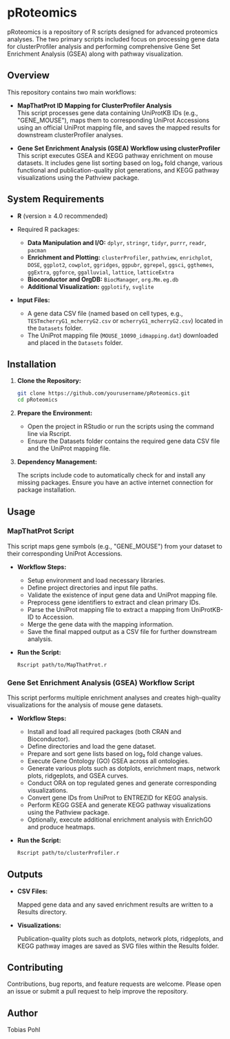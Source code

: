 # pRoteomics

pRoteomics is a repository of R scripts designed for advanced proteomics analyses. The two primary scripts included focus on processing gene data for clusterProfiler analysis and performing comprehensive Gene Set Enrichment Analysis (GSEA) along with pathway visualization.

## Overview

This repository contains two main workflows:

- **MapThatProt ID Mapping for ClusterProfiler Analysis**  
  This script processes gene data containing UniProtKB IDs (e.g., "GENE_MOUSE"), maps them to corresponding UniProt Accessions using an official UniProt mapping file, and saves the mapped results for downstream clusterProfiler analyses.

- **Gene Set Enrichment Analysis (GSEA) Workflow using clusterProfiler**  
  This script executes GSEA and KEGG pathway enrichment on mouse datasets. It includes gene list sorting based on log₂ fold change, various functional and publication-quality plot generations, and KEGG pathway visualizations using the Pathview package.

## System Requirements

- **R** (version ≥ 4.0 recommended)
- Required R packages:
  - **Data Manipulation and I/O:** `dplyr`, `stringr`, `tidyr`, `purrr`, `readr`, `pacman`
  - **Enrichment and Plotting:** `clusterProfiler`, `pathview`, `enrichplot`, `DOSE`, `ggplot2`, `cowplot`, `ggridges`, `ggpubr`, `ggrepel`, `ggsci`, `ggthemes`, `ggExtra`, `ggforce`, `ggalluvial`, `lattice`, `latticeExtra`
  - **Bioconductor and OrgDB:** `BiocManager`, `org.Mm.eg.db`
  - **Additional Visualization:** `ggplotify`, `svglite`

- **Input Files:**
  - A gene data CSV file (named based on cell types, e.g., `TESTmcherryG1_mcherryG2.csv` or `mcherryG1_mcherryG2.csv`) located in the `Datasets` folder.
  - The UniProt mapping file (`MOUSE_10090_idmapping.dat`) downloaded and placed in the `Datasets` folder.

## Installation

1. **Clone the Repository:**

   ```bash
   git clone https://github.com/yourusername/pRoteomics.git
   cd pRoteomics
   ```

2. **Prepare the Environment:**

   - Open the project in RStudio or run the scripts using the command line via Rscript.
   - Ensure the Datasets folder contains the required gene data CSV file and the UniProt mapping file.

3. **Dependency Management:**

   The scripts include code to automatically check for and install any missing packages. Ensure you have an active internet connection for package installation.

## Usage

### MapThatProt Script

This script maps gene symbols (e.g., "GENE_MOUSE") from your dataset to their corresponding UniProt Accessions.

- **Workflow Steps:**
  - Setup environment and load necessary libraries.
  - Define project directories and input file paths.
  - Validate the existence of input gene data and UniProt mapping file.
  - Preprocess gene identifiers to extract and clean primary IDs.
  - Parse the UniProt mapping file to extract a mapping from UniProtKB-ID to Accession.
  - Merge the gene data with the mapping information.
  - Save the final mapped output as a CSV file for further downstream analysis.

- **Run the Script:**

   ```bash
   Rscript path/to/MapThatProt.r
   ```

### Gene Set Enrichment Analysis (GSEA) Workflow Script

This script performs multiple enrichment analyses and creates high-quality visualizations for the analysis of mouse gene datasets.

- **Workflow Steps:**
  - Install and load all required packages (both CRAN and Bioconductor).
  - Define directories and load the gene dataset.
  - Prepare and sort gene lists based on log₂ fold change values.
  - Execute Gene Ontology (GO) GSEA across all ontologies.
  - Generate various plots such as dotplots, enrichment maps, network plots, ridgeplots, and GSEA curves.
  - Conduct ORA on top regulated genes and generate corresponding visualizations.
  - Convert gene IDs from UniProt to ENTREZID for KEGG analysis.
  - Perform KEGG GSEA and generate KEGG pathway visualizations using the Pathview package.
  - Optionally, execute additional enrichment analysis with EnrichGO and produce heatmaps.

- **Run the Script:**

   ```bash
   Rscript path/to/clusterProfiler.r
   ```

## Outputs

- **CSV Files:**
  
  Mapped gene data and any saved enrichment results are written to a Results directory.

- **Visualizations:**
  
  Publication-quality plots such as dotplots, network plots, ridgeplots, and KEGG pathway images are saved as SVG files within the Results folder.

## Contributing

Contributions, bug reports, and feature requests are welcome. Please open an issue or submit a pull request to help improve the repository.

## Author

Tobias Pohl